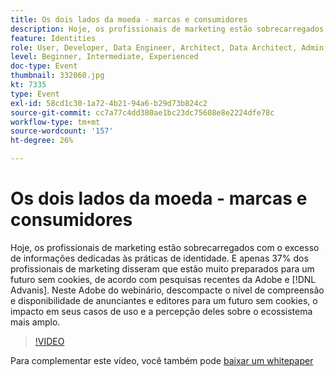 ```yaml
---
title: Os dois lados da moeda - marcas e consumidores
description: Hoje, os profissionais de marketing estão sobrecarregados com o excesso de informações dedicadas às práticas de identidade. E apenas 37% dos profissionais de marketing disseram estar muito preparados para um futuro sem cookies, de acordo com pesquisas recentes da Adobe e Advanis. Neste Adobe do webinário, descompacte o nível de compreensão e disponibilidade de anunciantes e editores para um futuro sem cookies, o impacto em seus casos de uso e a percepção deles sobre o ecossistema mais amplo.
feature: Identities
role: User, Developer, Data Engineer, Architect, Data Architect, Admin, Leader
level: Beginner, Intermediate, Experienced
doc-type: Event
thumbnail: 332060.jpg
kt: 7335
type: Event
exl-id: 58cd1c30-1a72-4b21-94a6-b29d73b824c2
source-git-commit: cc7a77c4dd380ae1bc23dc75608e8e2224dfe78c
workflow-type: tm+mt
source-wordcount: '157'
ht-degree: 26%

---
```


# Os dois lados da moeda - marcas e consumidores

Hoje, os profissionais de marketing estão sobrecarregados com o excesso de informações dedicadas às práticas de identidade. E apenas 37% dos profissionais de marketing disseram que estão muito preparados para um futuro sem cookies, de acordo com pesquisas recentes da Adobe e [!DNL Advanis]. Neste Adobe do webinário, descompacte o nível de compreensão e disponibilidade de anunciantes e editores para um futuro sem cookies, o impacto em seus casos de uso e a percepção deles sobre o ecossistema mais amplo.

>[!VIDEO](https://video.tv.adobe.com/v/332060/?quality=12&learn=on)

Para complementar este vídeo, você também pode [baixar um whitepaper](assets/whitepaper-a-tale-of-two-perceptions.pdf)
